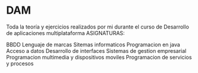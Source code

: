 # DAM
Toda la teoría y ejercicios realizados por mi durante el curso de Desarrollo de aplicaciones multiplataforma
 ASIGNATURAS:
 
 BBDD
 Lenguaje de marcas
 Sitemas informaticos
 Programacion en java
 Acceso a datos
 Desarrollo de interfaces
 Sistemas de gestion empresarial
 Programacion multimedia y dispositivos moviles
 Programacion de servicios y procesos
